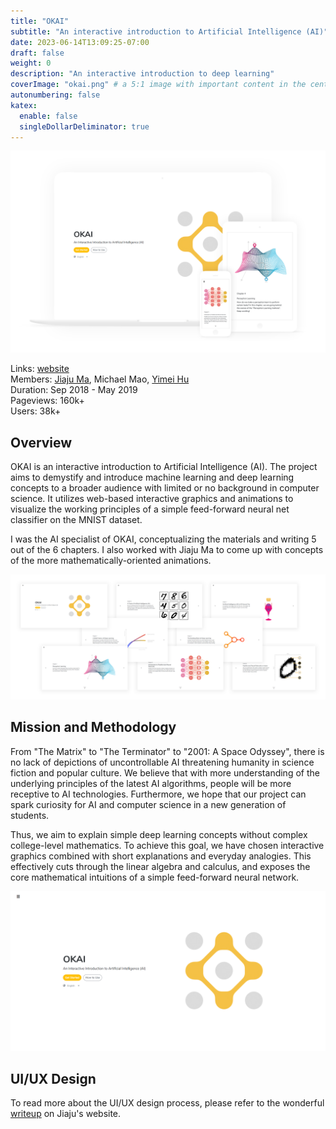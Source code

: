 ```yaml
---
title: "OKAI"
subtitle: "An interactive introduction to Artificial Intelligence (AI)"
date: 2023-06-14T13:09:25-07:00
draft: false
weight: 0
description: "An interactive introduction to deep learning"
coverImage: "okai.png" # a 5:1 image with important content in the center 3:1 zone for best effect
autonumbering: false
katex:
  enable: false
  singleDollarDeliminator: true
---
```


![OKAI viewed on multiple devices](okai_landing.png "OKAI viewed on multiple devices")

Links: [website](https://okai.brown.edu) \
Members: [Jiaju Ma](https://majiaju.io), Michael Mao, [Yimei Hu](http://yimeihu.com/) \
Duration: Sep 2018 - May 2019 \
Pageviews: 160k+ \
Users: 38k+

## Overview

OKAI is an interactive introduction to Artificial Intelligence (AI). The project aims to demystify and introduce machine learning and deep learning concepts to a broader audience with limited or no background in computer science. It utilizes web-based interactive graphics and animations to visualize the working principles of a simple feed-forward neural net classifier on the MNIST dataset. 

I was the AI specialist of OKAI, conceptualizing the materials and writing 5 out of the 6 chapters. I also worked with Jiaju Ma to come up with concepts of the more mathematically-oriented animations.

![OKAI chapters](okai_chapters.png "OKAI chapters")

## Mission and Methodology

From "The Matrix" to "The Terminator" to "2001: A Space Odyssey", there is no lack of depictions of uncontrollable AI threatening humanity in science fiction and popular culture. We believe that with more understanding of the underlying principles of the latest AI algorithms, people will be more receptive to AI technologies. Furthermore, we hope that our project can spark curiosity for AI and computer science in a new generation of students. 

Thus, we aim to explain simple deep learning concepts without complex college-level mathematics. To achieve this goal, we have chosen interactive graphics combined with short explanations and everyday analogies. This effectively cuts through the linear algebra and calculus, and exposes the core mathematical intuitions of a simple feed-forward neural network. 

![OKAI landing page](okai_index.png "OKAI landing page")

## UI/UX Design

To read more about the UI/UX design process, please refer to the wonderful [writeup](https://majiaju.io/okai) on Jiaju's website. 